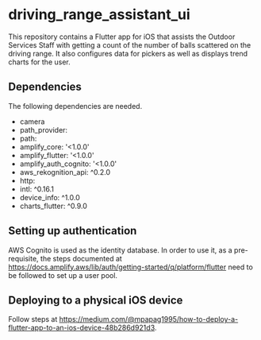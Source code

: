 # driving_range_assistant_ui

This repository contains a Flutter app for iOS that assists the Outdoor Services Staff
with getting a count of the number of balls scattered on the driving range. 
It also configures data for pickers as well as displays trend charts for the user. 

## Dependencies
The following dependencies are needed.
- camera
- path_provider:
- path:
- amplify_core: '<1.0.0'
- amplify_flutter: '<1.0.0'
- amplify_auth_cognito: '<1.0.0'
- aws_rekognition_api: ^0.2.0
- http:
- intl: ^0.16.1
- device_info: ^1.0.0
- charts_flutter: ^0.9.0

## Setting up authentication
AWS Cognito is used as the identity database. In order to use it, as a pre-requisite, the steps documented at https://docs.amplify.aws/lib/auth/getting-started/q/platform/flutter need to be followed to set up a user pool.

## Deploying to a physical iOS device
Follow steps at https://medium.com/@mpapag1995/how-to-deploy-a-flutter-app-to-an-ios-device-48b286d921d3.


